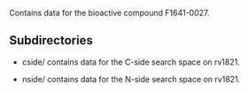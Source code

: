 Contains data for the bioactive compound F1641-0027.

## Subdirectories

- cside/ contains data for the C-side search space on rv1821.

- nside/ contains data for the N-side search space on rv1821.

